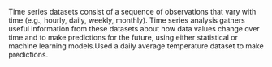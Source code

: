 Time series datasets consist of a sequence of observations that vary with time (e.g., hourly, daily, weekly, monthly). Time series analysis gathers useful information from these datasets about how data values change over time and to make predictions for the future, using either statistical or machine learning models.Used a daily average temperature dataset to make predictions.
